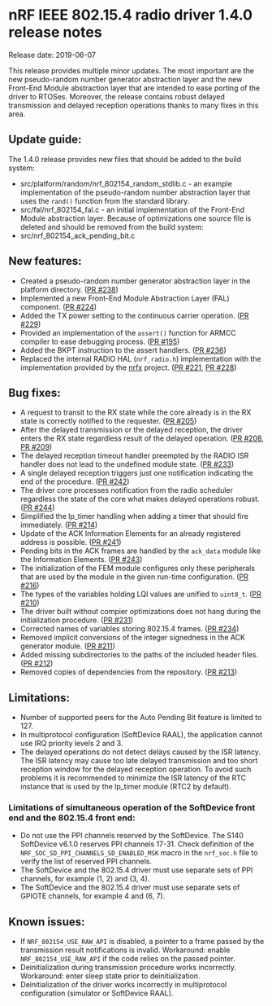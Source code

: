 # nRF IEEE 802.15.4 radio driver 1.4.0 release notes

Release date: 2019-06-07

This release provides multiple minor updates. The most important are the new pseudo-random number generator abstraction layer and the new Front-End Module abstraction layer that are intended to ease porting of the driver to RTOSes. Moreover, the release contains robust delayed transmission and delayed reception operations thanks to many fixes in this area.

## Update guide:
The 1.4.0 release provides new files that should be added to the build system:
* src/platform/random/nrf_802154_random_stdlib.c - an example implementation of the pseudo-random number abstraction layer that uses the `rand()` function from the standard library.
* src/fal/nrf_802154_fal.c - an initial implementation of the Front-End Module abstraction layer.
Because of optimizations one source file is deleted and should be removed from the build system:
* src/nrf_802154_ack_pending_bit.c

## New features:
* Created a pseudo-random number generator abstraction layer in the platform directory. ([PR #238](https://github.com/NordicSemiconductor/nRF-IEEE-802.15.4-radio-driver/pull/238))
* Implemented a new Front-End Module Abstraction Layer (FAL) component. ([PR #224](https://github.com/NordicSemiconductor/nRF-IEEE-802.15.4-radio-driver/pull/224))
* Added the TX power setting to the continuous carrier operation. ([PR #229](https://github.com/NordicSemiconductor/nRF-IEEE-802.15.4-radio-driver/pull/229))
* Provided an implementation of the `assert()` function for ARMCC compiler to ease debugging process. ([PR #195](https://github.com/NordicSemiconductor/nRF-IEEE-802.15.4-radio-driver/pull/195))
* Added the BKPT instruction to the assert handlers. ([PR #236](https://github.com/NordicSemiconductor/nRF-IEEE-802.15.4-radio-driver/pull/236))
* Replaced the internal RADIO HAL (`nrf_radio.h`) implementation with the implementation provided by the [nrfx](https://github.com/NordicSemiconductor/nrfx) project. ([PR #221](https://github.com/NordicSemiconductor/nRF-IEEE-802.15.4-radio-driver/pull/221), [PR #228](https://github.com/NordicSemiconductor/nRF-IEEE-802.15.4-radio-driver/pull/228))

## Bug fixes:
* A request to transit to the RX state while the core already is in the RX state is correctly notified to the requester. ([PR #205](https://github.com/NordicSemiconductor/nRF-IEEE-802.15.4-radio-driver/pull/205))
* After the delayed transmission or the delayed reception, the driver enters the RX state regardless result of the delayed operation. ([PR #208](https://github.com/NordicSemiconductor/nRF-IEEE-802.15.4-radio-driver/pull/208), [PR #209](https://github.com/NordicSemiconductor/nRF-IEEE-802.15.4-radio-driver/pull/209))
* The delayed reception timeout handler preempted by the RADIO ISR handler does not lead to the undefined module state. ([PR #233](https:////github.com/NordicSemiconductor/nRF-IEEE-802.15.4-radio-driver/pull/233))
* A single delayed reception triggers just one notification indicating the end of the procedure. ([PR #242](https://github.com/NordicSemiconductor/nRF-IEEE-802.15.4-radio-driver/pull/242))
* The driver core processes notification from the radio scheduler regardless the state of the core what makes delayed operations robust. ([PR #244](https://github.com/NordicSemiconductor/nRF-IEEE-802.15.4-radio-driver/pull/244))
* Simplified the lp_timer handling when adding a timer that should fire immediately. ([PR #214](https://github.com/NordicSemiconductor/nRF-IEEE-802.15.4-radio-driver/pull/214))
* Update of the ACK Information Elements for an already registered address is possible. ([PR #241](https://github.com/NordicSemiconductor/nRF-IEEE-802.15.4-radio-driver/pull/241))
* Pending bits in the ACK frames are handled by the `ack_data` module like the Information Elements. ([PR #243](https://github.com/NordicSemiconductor/nRF-IEEE-802.15.4-radio-driver/pull/243))
* The initialization of the FEM module configures only these peripherals that are used by the module in the given run-time configuration. ([PR #216](https://github.com/NordicSemiconductor/nRF-IEEE-802.15.4-radio-driver/pull/216))
* The types of the variables holding LQI values are unified to `uint8_t`. ([PR #210](https://github.com/NordicSemiconductor/nRF-IEEE-802.15.4-radio-driver/pull/210))
* The driver built without compier optimizations does not hang during the initialization procedure. ([PR #231](https://github.com/NordicSemiconductor/nRF-IEEE-802.15.4-radio-driver/pull/231))
* Corrected names of variables storing 802.15.4 frames. ([PR #234](https://github.com/NordicSemiconductor/nRF-IEEE-802.15.4-radio-driver/pull/234))
* Removed implicit conversions of the integer signedness in the ACK generator module. ([PR #211](https://github.com/NordicSemiconductor/nRF-IEEE-802.15.4-radio-driver/pull/211))
* Added missing subdirectories to the paths of the included header files. ([PR #212](https://github.com/NordicSemiconductor/nRF-IEEE-802.15.4-radio-driver/pull/212))
* Removed copies of dependencies from the repository. ([PR #213](https://github.com/NordicSemiconductor/nRF-IEEE-802.15.4-radio-driver/pull/213))

## Limitations:
* Number of supported peers for the Auto Pending Bit feature is limited to 127.
* In multiprotocol configuration (SoftDevice RAAL), the application cannot use IRQ priority levels 2 and 3.
* The delayed operations do not detect delays caused by the ISR latency. The ISR latency may cause too late delayed transmission and too short reception window for the delayed reception operation. To avoid such problems it is recommended to minimize the ISR latency of the RTC instance that is used by the lp_timer module (RTC2 by default).

### Limitations of simultaneous operation of the SoftDevice front end and the 802.15.4 front end:
* Do not use the PPI channels reserved by the SoftDevice. The S140 SoftDevice v6.1.0 reserves PPI channels 17-31. Check definition of the `NRF_SOC_SD_PPI_CHANNELS_SD_ENABLED_MSK` macro in the `nrf_soc.h` file to verify the list of reserved PPI channels.
* The SoftDevice and the 802.15.4 driver must use separate sets of PPI channels, for example (1, 2) and (3, 4).
* The SoftDevice and the 802.15.4 driver must use separate sets of GPIOTE channels, for example 4 and (6, 7).

## Known issues:
* If `NRF_802154_USE_RAW_API` is disabled, a pointer to a frame passed by the transmission result notifications is invalid. Workaround: enable `NRF_802154_USE_RAW_API` if the code relies on the passed pointer.
* Deinitialization during transmission procedure works incorrectly. Workaround: enter sleep state prior to deinitialization.
* Deinitialization of the driver works incorrectly in multiprotocol configuration (simulator or SoftDevice RAAL).

